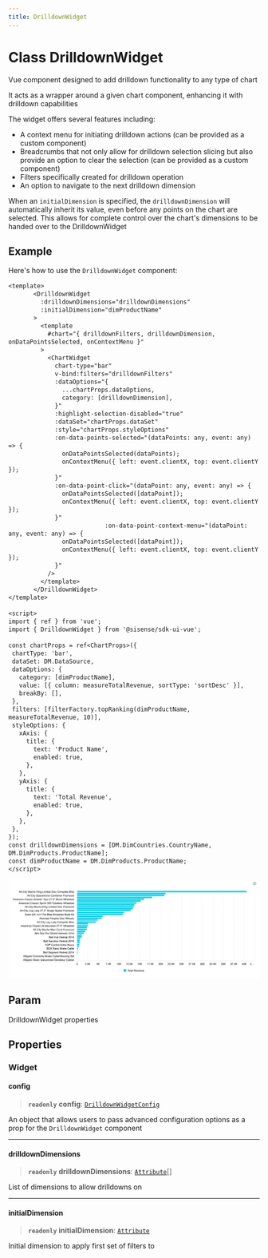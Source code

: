 ```yaml
---
title: DrilldownWidget
---
```


# Class DrilldownWidget

Vue component designed to add drilldown functionality to any type of chart

It acts as a wrapper around a given chart component, enhancing it with drilldown capabilities

The widget offers several features including:
- A context menu for initiating drilldown actions (can be provided as a custom component)
- Breadcrumbs that not only allow for drilldown selection slicing but also
provide an option to clear the selection (can be provided as a custom component)
- Filters specifically created for drilldown operation
- An option to navigate to the next drilldown dimension

When an `initialDimension` is specified, the `drilldownDimension` will automatically inherit its value,
even before any points on the chart are selected.
This allows for complete control over the chart's dimensions to be handed over to the DrilldownWidget

## Example

Here's how to use the `DrilldownWidget` component:
```vue
<template>
       <DrilldownWidget
         :drilldownDimensions="drilldownDimensions"
         :initialDimension="dimProductName"
       >
         <template
           #chart="{ drilldownFilters, drilldownDimension, onDataPointsSelected, onContextMenu }"
         >
           <ChartWidget
             chart-type="bar"
             v-bind:filters="drilldownFilters"
             :dataOptions="{
               ...chartProps.dataOptions,
               category: [drilldownDimension],
             }"
             :highlight-selection-disabled="true"
             :dataSet="chartProps.dataSet"
             :style="chartProps.styleOptions"
             :on-data-points-selected="(dataPoints: any, event: any) => {
               onDataPointsSelected(dataPoints);
               onContextMenu({ left: event.clientX, top: event.clientY });
             }"
             :on-data-point-click="(dataPoint: any, event: any) => {
               onDataPointsSelected([dataPoint]);
               onContextMenu({ left: event.clientX, top: event.clientY });
             }"
                           :on-data-point-context-menu="(dataPoint: any, event: any) => {
               onDataPointsSelected([dataPoint]);
               onContextMenu({ left: event.clientX, top: event.clientY });
             }"
           />
         </template>
       </DrilldownWidget>
</template>

<script>
import { ref } from 'vue';
import { DrilldownWidget } from '@sisense/sdk-ui-vue';

const chartProps = ref<ChartProps>({
 chartType: 'bar',
 dataSet: DM.DataSource,
 dataOptions: {
   category: [dimProductName],
   value: [{ column: measureTotalRevenue, sortType: 'sortDesc' }],
   breakBy: [],
 },
 filters: [filterFactory.topRanking(dimProductName, measureTotalRevenue, 10)],
 styleOptions: {
   xAxis: {
     title: {
       text: 'Product Name',
       enabled: true,
     },
   },
   yAxis: {
     title: {
       text: 'Total Revenue',
       enabled: true,
     },
   },
 },
});
const drilldownDimensions = [DM.DimCountries.CountryName, DM.DimProducts.ProductName];
const dimProductName = DM.DimProducts.ProductName;
</script>
```
<img src="../../../img/vue-drilldown-widget-example.png" width="800px" />

## Param

DrilldownWidget properties

## Properties

### Widget

#### config

> **`readonly`** **config**: [`DrilldownWidgetConfig`](../type-aliases/type-alias.DrilldownWidgetConfig.md)

An object that allows users to pass advanced configuration options as a prop for the `DrilldownWidget` component

***

#### drilldownDimensions

> **`readonly`** **drilldownDimensions**: [`Attribute`](../../sdk-data/interfaces/interface.Attribute.md)[]

List of dimensions to allow drilldowns on

***

#### initialDimension

> **`readonly`** **initialDimension**: [`Attribute`](../../sdk-data/interfaces/interface.Attribute.md)

Initial dimension to apply first set of filters to
